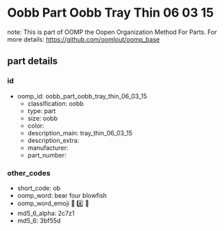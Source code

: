 # Oobb Part Oobb Tray Thin 06 03 15  

note: This is part of OOMP the Oopen Organization Method For Parts. For more details: https://github.com/oomlout/oomp_base

##  part details





### id
* oomp_id: oobb_part_oobb_tray_thin_06_03_15
  * classification: oobb
  * type: part
  * size: oobb
  * color: 
  * description_main: tray_thin_06_03_15
  * description_extra: 
  * manufacturer: 
  * part_number: 

### other_codes
* short_code: ob
* oomp_word: bear four blowfish
* oomp_word_emoji :bear: :four: :blowfish:
* md5_6_alpha: 2c7z1
* md5_6: 3bf55d